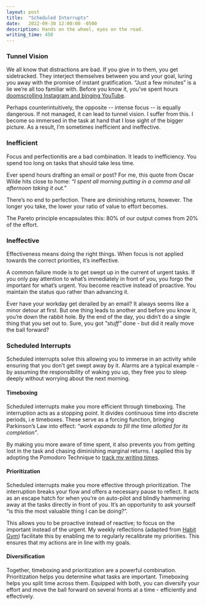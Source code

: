 ```yaml
---
layout: post
title:  "Scheduled Interrupts"
date:   2022-09-30 12:00:00 -0500
description: Hands on the wheel, eyes on the road.
writing_time: 450
---
```


### Tunnel Vision

We all know that distractions are bad. If you give in to them, you get sidetracked. They interject themselves between you and your goal, luring you away with the promise of instant gratification. “Just a few minutes” is a lie we’re all too familiar with. Before you know it, you’ve spent hours [doomscrolling Instagram and binging YouTube]({{site.url}}/feeds-considered-harmful).

Perhaps counterintuitively, the opposite -- intense focus -- is equally dangerous. If not managed, it can lead to tunnel vision. I suffer from this. I become so immersed in the task at hand that I lose sight of the bigger picture. As a result, I’m sometimes inefficient and ineffective.

### Inefficient

Focus and perfectionitis are a bad combination. It leads to inefficiency. You spend too long on tasks that should take less time.

Ever spend hours drafting an email or post? For me, this quote from Oscar Wilde hits close to home: *“I spent all morning putting in a comma and all afternoon taking it out.”*

There’s no end to perfection. There are diminishing returns, however. The longer you take, the lower your ratio of value to effort becomes.

The Pareto principle encapsulates this: 80% of our output comes from 20% of the effort.

### Ineffective

Effectiveness means doing the right things. When focus is not applied towards the correct priorities, it’s ineffective.

A common failure mode is to get swept up in the current of urgent tasks. If you only pay attention to what’s immediately in front of you, you forgo the important for what’s urgent. You become reactive instead of proactive. You maintain the status quo rather than advancing it.

Ever have your workday get derailed by an email? It always seems like a minor detour at first. But one thing leads to another and before you know it, you’re down the rabbit hole. By the end of the day, you didn’t do a single thing that you set out to. Sure, you got *"stuff"* done - but did it really move the ball forward?

### Scheduled Interrupts

Scheduled interrupts solve this allowing you to immerse in an activity while ensuring that you don’t get swept away by it. Alarms are a typical example - by assuming the responsibility of waking you up, they free you to sleep deeply without worrying about the next morning.

#### Timeboxing

Scheduled interrupts make you more efficient through timeboxing. The interruption acts as a stopping point. It divides continuous time into discrete periods, i.e timeboxes. These serve as a forcing function, bringing Parkinson’s Law into effect: *“work expands to fill the time allotted for its completion”*. 

By making you more aware of time spent, it also prevents you from getting lost in the task and chasing diminishing marginal returns. I applied this by adopting the Pomodoro Technique to [track my writing times]({{site.url}}/peeling-back-the-curtain).


#### Prioritization

Scheduled interrupts make you more effective through prioritization. The interruption breaks your flow and offers a necessary pause to reflect. It acts as an escape hatch for when you’re on auto-pilot and blindly hammering away at the tasks directly in front of you. It’s an opportunity to ask yourself “is this the most valuable thing I can be doing?”.

This allows you to be proactive instead of reactive; to focus on the important instead of the urgent. My weekly reflections (adapted from [Habit Gym]({{site.url}}/habit-gym)) facilitate this by enabling me to regularly recalibrate my priorities. This ensures that my actions are in line with my goals. 

#### Diversification

Together, timeboxing and prioritization are a powerful combination. Prioritization helps you determine what tasks are important. Timeboxing helps you split time across them. Equipped with both, you can diversify your effort and move the ball forward on several fronts at a time - efficiently and effectively.